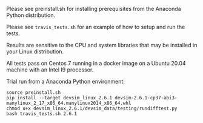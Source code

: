 Please see preinstall.sh for installing prerequisites from the Anaconda Python distribution.

Please see ``travis_tests.sh`` for an example of how to setup and run the tests.

Results are sensitive to the CPU and system libraries that may be installed in your Linux distribution.

All tests pass on Centos 7 running in a docker image on a Ubuntu 20.04 machine with an Intel I9 processor.

Trial run from a Anaconda Python environment:
```
source preinstall.sh
pip install --target devsim_linux_2.6.1 devsim-2.6.1-cp37-abi3-manylinux_2_17_x86_64.manylinux2014_x86_64.whl
chmod u+x devsim_linux_2.6.1/devsim_data/testing/rundifftest.py
bash travis_tests.sh 2.6.1
```

